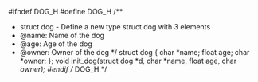 #ifndef DOG_H
#define DOG_H
/**
* struct dog - Define a new type struct dog with 3 elements
* @name: Name of the dog
* @age: Age of the dog
* @owner: Owner of the dog
*/
struct dog
{
char *name;
float age;
char *owner;
};
void init_dog(struct dog *d, char *name, float age, char *owner);
#endif /* DOG_H */
